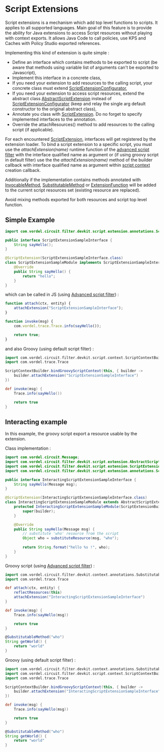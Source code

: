 # Script Extensions

Script extensions is a mechanism which add top level functions to scripts. It applies to all supported languages. Main goal of this feature is to provide the ability for Java extensions to access Script resources without playing with context exports. It allows Java Code to call policies, use KPS and Caches with Policy Studio exported references.

Implementing this kind of extension is quite simple :
 - Define an interface which contains methods to be exported to script (be aware that methods using variable list of arguments can't be exported to Javascript),
 - Implement this interface in a concrete class,
 - If you need your extension to add resources to the calling script, your concrete class must extend [ScriptExtensionConfigurator](../filter-devkit-runtime/src/main/java/com/vordel/circuit/filter/devkit/script/extension/ScriptExtensionConfigurator.java),
 - If you need your extension to access script resources, extend the abstract class [AbstractScriptExtension](../filter-devkit-runtime/src/main/java/com/vordel/circuit/filter/devkit/script/extension/AbstractScriptExtension.java) instead of [ScriptExtensionConfigurator](../filter-devkit-runtime/src/main/java/com/vordel/circuit/filter/devkit/script/extension/ScriptExtensionConfigurator.java) (keep and relay the single arg default constructor to the original abstract class),
 - Annotate you class with [ScriptExtension](../filter-devkit-annotations/src/main/java/com/vordel/circuit/filter/devkit/script/extension/annotations/ScriptExtension.java). Do no forget to specify implemented interfaces to the annotation.
 - Override the attachResources() method to add resources to the calling script (if applicable).

For each encountered [ScriptExtension](../filter-devkit-annotations/src/main/java/com/vordel/circuit/filter/devkit/script/extension/annotations/ScriptExtension.java), interfaces will get registered by the extension loader. To bind a script extension to a specific script, you must use the *attachExtension(name)* runtime function of the [advanced script filter](AdvancedScriptFilter.md) with the interface qualified name as argument or (if using groovy script in default filter) use the the *attachExtension(name)* method of the builder callback with interface qualified name as argument within [script context](ScriptContext.md) creation callback.

Additionally if the implementation contains methods annotated with [InvocableMethod](../filter-devkit-annotations/src/main/java/com/vordel/circuit/filter/devkit/context/annotations/InvocableMethod.java), [SubstitutableMethod](../filter-devkit-annotations/src/main/java/com/vordel/circuit/filter/devkit/context/annotations/SubstitutableMethod.java) or [ExtensionFunction](../filter-devkit-annotations/src/main/java/com/vordel/circuit/filter/devkit/context/annotations/ExtensionFunction.java) will be added to the current script resources set (existing resource are replaced).

Avoid mixing methods exported for both resources and script top level function.

## Simple Example

```java
import com.vordel.circuit.filter.devkit.script.extension.annotations.ScriptExtension;

public interface ScriptExtensionSampleInterface {
	String sayHello();
}

@ScriptExtension(ScriptExtensionSampleInterface.class)
class ScriptExtensionSampleModule implements ScriptExtensionSampleInterface {
	@Override
	public String sayHello() {
		return "hello";
	}
}
```

which can be called in JS (using [Advanced script filter](AdvancedScriptFilter.md)) :

```javascript
function attach(ctx, entity) {
	attachExtension("ScriptExtensionSampleInterface");
}

function invoke(msg) {
	com.vordel.trace.Trace.info(sayHello());

	return true;
}
```

and also Groovy (using default script filter) :

```groovy
import com.vordel.circuit.filter.devkit.script.context.ScriptContextBuilder
import com.vordel.trace.Trace

ScriptContextBuilder.bindGroovyScriptContext(this, { builder ->
	builder.attachExtension("ScriptExtensionSampleInterface")
})

def invoke(msg) {
	Trace.info(sayHello())

	return true
}
```

## Interacting example

In this example, the groovy script export a resource usable by the extension.

Class implementation :

```java
import com.vordel.circuit.Message;
import com.vordel.circuit.filter.devkit.script.extension.AbstractScriptExtension;
import com.vordel.circuit.filter.devkit.script.extension.ScriptExtensionBuilder;
import com.vordel.circuit.filter.devkit.script.extension.annotations.ScriptExtension;

public interface InteractingScriptExtensionSampleInterface {
	String sayHello(Message msg);
}

@ScriptExtension(InteractingScriptExtensionSampleInterface.class)
class InteractingScriptExtensionSampleModule extends AbstractScriptExtension implements InteractingScriptExtensionSampleInterface {
	protected InteractingScriptExtensionSampleModule(ScriptExtensionBuilder builder) {
		super(builder);
	}

	@Override
	public String sayHello(Message msg) {
		// substitute 'who' resource from the script
		Object who = substituteResource(msg, "who");
		
		return String.format("hello %s !", who);
	}
}
```

Groovy script (using [Advanced script filter](AdvancedScriptFilter.md)) :

```groovy
import com.vordel.circuit.filter.devkit.context.annotations.SubstitutableMethod
import com.vordel.trace.Trace

def attach(ctx, entity) {
	reflectResources(this)
	attachExtension("InteractingScriptExtensionSampleInterface")
}

def invoke(msg) {
	Trace.info(sayHello(msg))

	return true
}

@SubstitutableMethod("who")
String getWorld() {
	return "world"
}
```

Groovy (using default script filter) :

```groovy
import com.vordel.circuit.filter.devkit.context.annotations.SubstitutableMethod
import com.vordel.circuit.filter.devkit.script.context.ScriptContextBuilder
import com.vordel.trace.Trace

ScriptContextBuilder.bindGroovyScriptContext(this, { builder ->
	builder.attachExtension("InteractingScriptExtensionSampleInterface")
})

def invoke(msg) {
	Trace.info(sayHello(msg))

	return true
}

@SubstitutableMethod("who")
String getWorld() {
	return "world"
}
```

